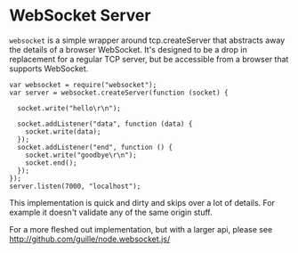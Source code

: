 # WebSocket Server

`websocket` is a simple wrapper around tcp.createServer that abstracts away the details of a browser WebSocket.  It's designed to be a drop in replacement for a regular TCP server, but be accessible from a browser that supports WebSocket.

    var websocket = require("websocket");
    var server = websocket.createServer(function (socket) {

      socket.write("hello\r\n");

      socket.addListener("data", function (data) {
        socket.write(data);
      });
      socket.addListener("end", function () {
        socket.write("goodbye\r\n");
        socket.end();
      });
    });
    server.listen(7000, "localhost");
  
This implementation is quick and dirty and skips over a lot of details.  For example it doesn't validate any of the same origin stuff.

For a more fleshed out implementation, but with a larger api, please see <http://github.com/guille/node.websocket.js/>